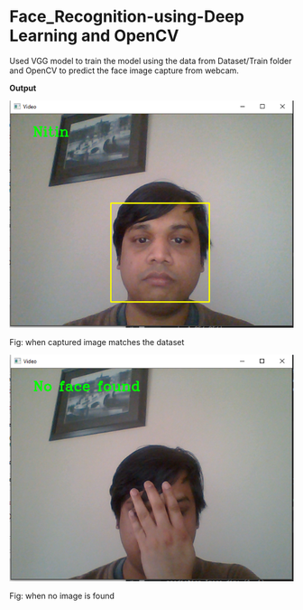 # Face_Recognition-using-Deep Learning and OpenCV

Used VGG model to train the model using the data from Dataset/Train folder and OpenCV to predict the face image capture from webcam.

**Output**

![Figure 1](images/output1.PNG)

Fig: when captured image matches the dataset

![Figure 2](images/output2.PNG)

Fig: when no image is found
